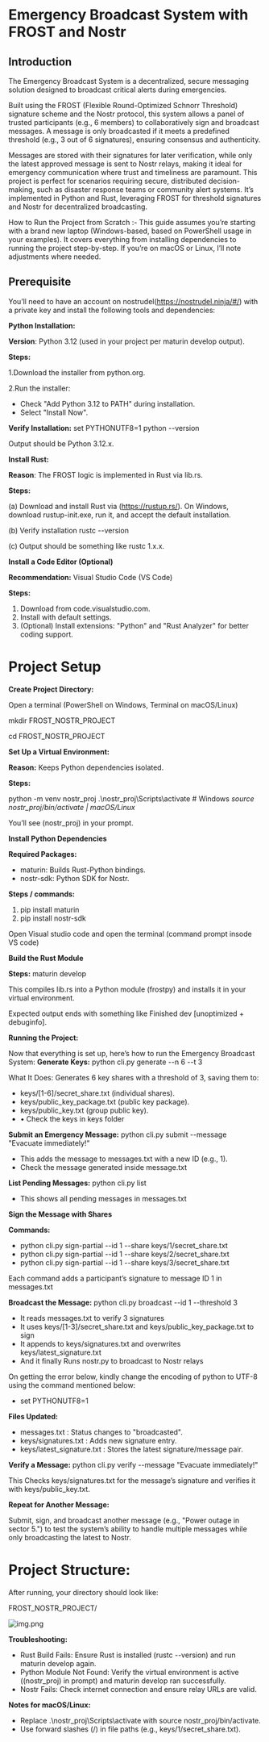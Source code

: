 # **Emergency Broadcast System with FROST and Nostr**

## Introduction

The Emergency Broadcast System is a decentralized, secure messaging solution designed to broadcast critical alerts during emergencies.

Built using the FROST (Flexible Round-Optimized Schnorr Threshold) signature scheme and the Nostr protocol, this system allows a panel of trusted participants (e.g., 6 members) to collaboratively sign and broadcast messages. A message is only broadcasted if it meets a predefined threshold (e.g., 3 out of 6 signatures), ensuring consensus and authenticity. 

Messages are stored with their signatures for later verification, while only the latest approved message is sent to Nostr relays, making it ideal for emergency communication where trust and timeliness are paramount.
This project is perfect for scenarios requiring secure, distributed decision-making, such as disaster response teams or community alert systems. It’s implemented in Python and Rust, leveraging FROST for threshold signatures and Nostr for decentralized broadcasting.

How to Run the Project from Scratch :-
This guide assumes you’re starting with a brand new laptop (Windows-based, based on PowerShell usage in your examples). It covers everything from installing dependencies to running the project step-by-step. If you’re on macOS or Linux, I’ll note adjustments where needed.

## Prerequisite
You’ll need to have an account on nostrudel(https://nostrudel.ninja/#/) with a private key and install the following tools and dependencies:

**Python Installation:**

**Version**: Python 3.12 (used in your project per maturin develop output).

**Steps:**

1.Download the installer from python.org.

2.Run the installer:

* Check "Add Python 3.12 to PATH" during installation.
* Select "Install Now".

**Verify Installation:**
set PYTHONUTF8=1
python --version

Output should be Python 3.12.x.

**Install Rust:**

**Reason**: The FROST logic is implemented in Rust via lib.rs. 

**Steps:**

(a)	Download and install Rust via (https://rustup.rs/). 
On Windows, download rustup-init.exe, run it, and accept the default installation.

(b)	Verify installation
rustc --version

(c)	Output should be something like rustc 1.x.x.

**Install a Code Editor (Optional)**

**Recommendation:** Visual Studio Code (VS Code)

**Steps:**

1.	Download from code.visualstudio.com.
2.	Install with default settings.
3.	(Optional) Install extensions: "Python" and "Rust Analyzer" for better coding support.

# Project Setup

**Create Project Directory:**

Open a terminal (PowerShell on Windows, Terminal on macOS/Linux)

mkdir FROST_NOSTR_PROJECT

cd FROST_NOSTR_PROJECT

**Set Up a Virtual Environment:**

**Reason:** Keeps Python dependencies isolated.

**Steps:**

python -m venv nostr_proj .\nostr_proj\Scripts\activate # Windows 
_source nostr_proj/bin/activate | macOS/Linux_

You’ll see (nostr_proj) in your prompt.

**Install Python Dependencies**

**Required Packages:** 

* maturin: Builds Rust-Python bindings.
* nostr-sdk: Python SDK for Nostr.

**Steps / commands:**

1. pip install maturin
2. pip install nostr-sdk

Open Visual studio code and open the terminal (command prompt insode VS code)

**Build the Rust Module**

**Steps:**
maturin develop

This compiles lib.rs into a Python module (frostpy) and installs it in your virtual environment. 

Expected output ends with something like Finished dev [unoptimized + debuginfo].

**Running the Project:**

Now that everything is set up, here’s how to run the Emergency Broadcast System:
**Generate Keys:** python cli.py generate --n 6 --t 3

What It Does: Generates 6 key shares with a threshold of 3, saving them to: 
* keys/[1-6]/secret_share.txt (individual shares).
* keys/public_key_package.txt (public key package).
* keys/public_key.txt (group public key).
* •	Check the keys in keys folder

**Submit an Emergency Message:** python cli.py submit --message "Evacuate immediately!"
* This adds the message to messages.txt with a new ID (e.g., 1). 
* Check the message generated inside message.txt

**List Pending Messages:** python cli.py list
* This shows all pending messages in messages.txt

**Sign the Message with Shares**

**Commands:**
* python cli.py sign-partial --id 1 --share keys/1/secret_share.txt
* python cli.py sign-partial --id 1 --share keys/2/secret_share.txt
* python cli.py sign-partial --id 1 --share keys/3/secret_share.txt

Each command adds a participant’s signature to message ID 1 in messages.txt

**Broadcast the Message:** python cli.py broadcast --id 1 --threshold 3

* It reads messages.txt to verify 3 signatures
* It uses keys/[1-3]/secret_share.txt and keys/public_key_package.txt to sign
* It appends to keys/signatures.txt and overwrites keys/latest_signature.txt
* And it finally Runs nostr.py to broadcast to Nostr relays
    
On getting the error below, kindly change the encoding of python to UTF-8 using the command mentioned below:
* set PYTHONUTF8=1


**Files Updated:** 
* messages.txt : Status changes to "broadcasted".
* keys/signatures.txt : Adds new signature entry.
* keys/latest_signature.txt : Stores the latest signature/message pair.

**Verify a Message:** python cli.py verify --message "Evacuate immediately!"

This Checks keys/signatures.txt for the message’s signature and verifies it with keys/public_key.txt.

**Repeat for Another Message:**

Submit, sign, and broadcast another message (e.g., "Power outage in sector 5.") to test the system’s ability to handle multiple messages while only broadcasting the latest to Nostr.

# Project Structure:

After running, your directory should look like:

FROST_NOSTR_PROJECT/

![img.png](img.png)

**Troubleshooting:**
* Rust Build Fails: Ensure Rust is installed (rustc --version) and run maturin develop again.
* Python Module Not Found: Verify the virtual environment is active ((nostr_proj) in prompt) and maturin develop ran successfully.
* Nostr Fails: Check internet connection and ensure relay URLs are valid.

**Notes for macOS/Linux:**
* Replace .\nostr_proj\Scripts\activate with source nostr_proj/bin/activate.
* Use forward slashes (/) in file paths (e.g., keys/1/secret_share.txt).

